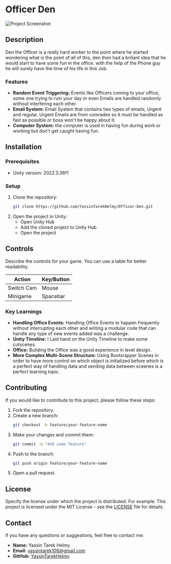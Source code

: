 # Officer Den

![Project Screenshot](https://i.imgur.com/0tjN25C.png)

## Description
Den the Officer is a really hard worker to the point where he started wondering what is the point of all of this, den then had a briliant idea that he would start to have some fun in the office. with the help of the Phone guy he will surely have the time of his life in this Job.


### Features
- **Random Event Triggering:** Events like Officers coming to your office, some one trying to ruin your day or even Emails are handled randomly without interfering each other.
- **Email System:** Email System that contains two types of emails, Urgent and regular. Urgent Emails are from comrades so it must be handled as fast as possible or boss won't be happy about it.
- **Computer System:** the computer is used in having fun during work or working but don't get caught having fun.

## Installation

### Prerequisites
- Unity version: 2022.3.36f1

### Setup
1. Clone the repository:
    ```sh
    git clone https://github.com/YassinTarekHelmy/Officer-Den.git
    ```
2. Open the project in Unity:
    - Open Unity Hub
    - Add the cloned project to Unity Hub
    - Open the project

## Controls

Describe the controls for your game. You can use a table for better readability.

| Action      | Key/Button         |
|-------------|--------------------|
| Switch Cam  | Mouse              |
| Minigame    | Spacebar           |


### Key Learnings
- **Handling Office Events:** Handling Office Events to happen frequently without interrupting each other and writing a modular code that can handle any type of new events added was a challenge.
- **Unity Timeline:** I Laid hand on the Unity Timeline to make some cutscenes.
- **Office:** Building the Office was a good experience in level design.
- **More Complex Multi-Scene Structure:** Using Bootsrapper Scenes in order to have more control on which object is initialized before which is a perfect way of handling data and sending data between sceenes is a perfect learning topic.

## Contributing

If you would like to contribute to this project, please follow these steps:

1. Fork the repository.
2. Create a new branch:
    ```sh
    git checkout -b feature/your-feature-name
    ```
3. Make your changes and commit them:
    ```sh
    git commit -m "Add some feature"
    ```
4. Push to the branch:
    ```sh
    git push origin feature/your-feature-name
    ```
5. Open a pull request.

## License

Specify the license under which the project is distributed. For example:
This project is licensed under the MIT License - see the [LICENSE](LICENSE.txt) file for details.

## Contact

If you have any questions or suggestions, feel free to contact me:
- **Name:** Yassin Tarek Helmy
- **Email:** yassintarek106@gmail.com
- **GitHub:** [YassinTarekHelmy](https://github.com/YassinTarekHelmy)
